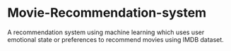 # Movie-Recommendation-system
 A recommendation system using machine learning which uses user emotional state or preferences to recommend movies using IMDB dataset.

